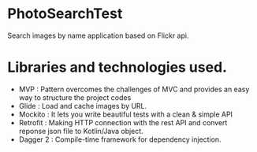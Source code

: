 # PhotoSearchTest
Search images by name application based on Flickr api.





# Libraries and technologies used.
- MVP : Pattern overcomes the challenges of MVC and provides an easy way to structure the project codes
- Glide : Load and cache images by URL.
- Mockito : It lets you write beautiful tests with a clean & simple API
- Retrofit : Making HTTP connection with the rest API and convert reponse json file to Kotlin/Java object.
- Dagger 2 : Compile-time framework for dependency injection.
